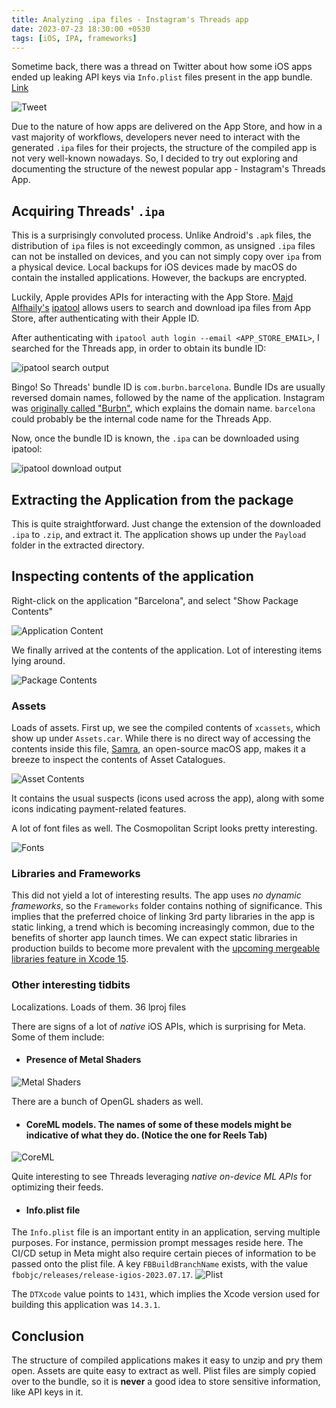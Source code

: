 ```yaml
---
title: Analyzing .ipa files - Instagram's Threads app
date: 2023-07-23 18:30:00 +0530
tags: [iOS, IPA, frameworks]
---
```


Sometime back, there was a thread on Twitter about how some iOS apps ended up leaking API keys via `Info.plist` files present in the app bundle. [Link](https://twitter.com/RhoTau/status/1647209380826451968?s=20)

![Tweet](/assets/postAssets/TweetScreenshot.png)

Due to the nature of how apps are delivered on the App Store, and how in a vast majority of workflows, developers never need to interact with the generated `.ipa` files for their projects, the structure of the compiled app is not very well-known nowadays. So, I decided to try out exploring and documenting the structure of the newest popular app - Instagram's Threads App.

## Acquiring Threads' `.ipa`

This is a surprisingly convoluted process. Unlike Android's `.apk` files, the distribution of `ipa` files is not exceedingly common, as unsigned `.ipa` files can not be installed on devices, and you can not simply copy over `ipa` from a physical device. Local backups for iOS devices made by macOS do contain the installed applications. However, the backups are encrypted.

Luckily, Apple provides APIs for interacting with the App Store. [Majd Alfhaily's](https://github.com/majd) [ipatool](https://github.com/majd/ipatool) allows users to search and download ipa files from App Store, after authenticating with their Apple ID. 

After authenticating with `ipatool auth login --email <APP_STORE_EMAIL>`, I searched for the Threads app, in order to obtain its bundle ID:

![ipatool search output](/assets/postAssets/threadsoutput.png)

Bingo! So Threads' bundle ID is `com.burbn.barcelona`. Bundle IDs are usually reversed domain names, followed by the name of the application. Instagram was [originally called "Burbn"](https://www.theatlantic.com/technology/archive/2014/07/instagram-used-to-be-called-brbn/373815/), which explains the domain name. `barcelona` could probably be the internal code name for the Threads App.

Now, once the bundle ID is known, the `.ipa` can be downloaded using ipatool:

![ipatool download output](/assets/postAssets/ipatooldownload.png)

## Extracting the Application from the package

This is quite straightforward. Just change the extension of the downloaded `.ipa` to `.zip`, and extract it. The application shows up under the `Payload` folder in the extracted directory.

## Inspecting contents of the application

Right-click on the application "Barcelona", and select "Show Package Contents"

![Application Content](/assets/postAssets/applicationcontent.png)

We finally arrived at the contents of the application. Lot of interesting items lying around.

![Package Contents](/assets/postAssets/appcontents.png)

### Assets

Loads of assets. First up, we see the compiled contents of `xcassets`, which show up under `Assets.car`. While there is no direct way of accessing the contents inside this file, [Samra](https://github.com/SerenaKit/Samra), an open-source macOS app, makes it a breeze to inspect the contents of Asset Catalogues. 

![Asset Contents](/assets/postAssets/assetcontents.png)

It contains the usual suspects (icons used across the app), along with some icons indicating payment-related features.

A lot of font files as well. The Cosmopolitan Script looks pretty interesting.

![Fonts](/assets/postAssets/threadfonts.png)

### Libraries and Frameworks

This did not yield a lot of interesting results. The app uses *no dynamic frameworks*, so the `Frameworks` folder contains nothing of significance. This implies that the preferred choice of linking 3rd party libraries in the app is static linking, a trend which is becoming increasingly common, due to the benefits of shorter app launch times. We can expect static libraries in production builds to become more prevalent with the [upcoming mergeable libraries feature in Xcode 15](https://medium.com/@SanjuNaik14/meet-mergeable-libraries-790a40aa89b8).

### Other interesting tidbits

Localizations. Loads of them. 36 lproj files

There are signs of a lot of *native* iOS APIs, which is surprising for Meta. Some of them include:

- #### Presence of Metal Shaders
![Metal Shaders](/assets/postAssets/metalshaders.png)

There are a bunch of OpenGL shaders as well.

- #### CoreML models. The names of some of these models might be indicative of what they do. (Notice the one for Reels Tab)
![CoreML](/assets/postAssets/coremlmodels.png)

Quite interesting to see Threads leveraging *native on-device ML APIs* for optimizing their feeds.

- #### Info.plist file

The `Info.plist` file is an important entity in an application, serving multiple purposes. For instance, permission prompt messages reside here. The CI/CD setup in Meta might also require certain pieces of information to be passed onto the plist file. A key `FBBuildBranchName` exists, with the value `fbobjc/releases/release-igios-2023.07.17`. 
![Plist](/assets/postAssets/plistfile.png)

The `DTXcode` value points to `1431`, which implies the Xcode version used for building this application was `14.3.1`.

## Conclusion

The structure of compiled applications makes it easy to unzip and pry them open. Assets are quite easy to extract as well. Plist files are simply copied over to the bundle, so it is **never** a good idea to store sensitive information, like API keys in it. 